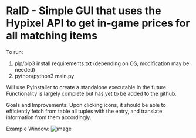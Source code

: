 # **RaID - Simple GUI that uses the Hypixel API to get in-game prices for all matching items**

To run: 
  1. pip/pip3 install requirements.txt (depending on OS, modification may be needed)
  2. python/python3 main.py

Will use PyInstaller to create a standalone executable in the future. Functionality is largely complete but has yet to be added to the github. 

Goals and Improvements:
Upon clicking icons, it should be able to efficiently fetch from table all tuples with the entry, and translate information from them accordingly. 

Example Window: 
![image](https://github.com/user-attachments/assets/713c5084-e9e3-480b-9c8c-80cec2213316)
